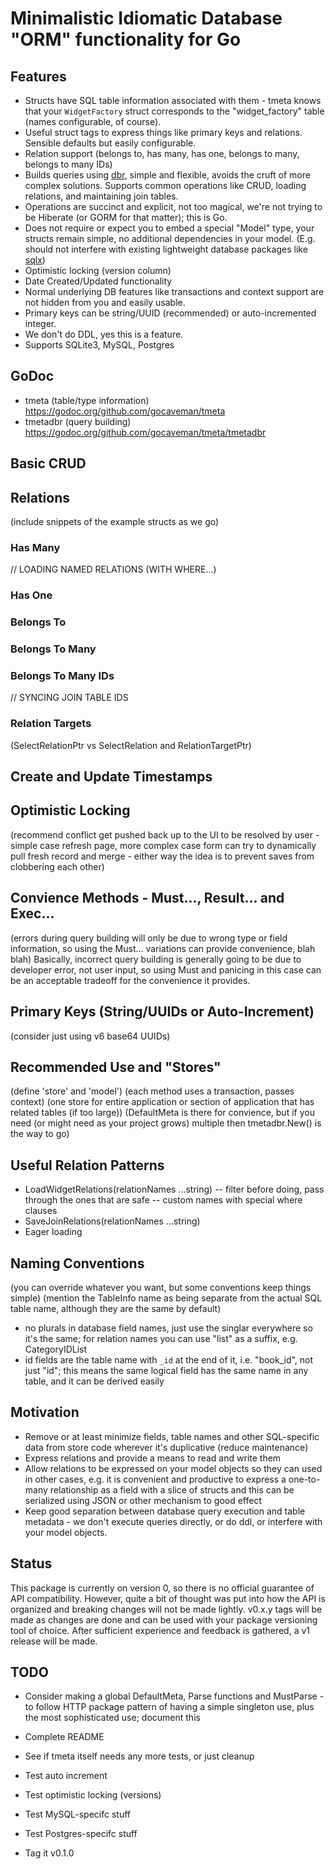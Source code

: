 # Minimalistic Idiomatic Database "ORM" functionality for Go

## Features
- Structs have SQL table information associated with them - tmeta knows that your `WidgetFactory` struct corresponds to the "widget_factory" table (names configurable, of course).
- Useful struct tags to express things like primary keys and relations.  Sensible defaults but easily configurable.
- Relation support (belongs to, has many, has one, belongs to many, belongs to many IDs)
- Builds queries using [dbr](https://github.com/gocraft/dbr), simple and flexible, avoids the cruft of more complex solutions.  Supports common operations like CRUD, loading relations, and maintaining join tables.
- Operations are succinct and explicit, not too magical, we're not trying to be Hiberate (or GORM for that matter); this is Go.
- Does not require or expect you to embed a special "Model" type, your structs remain simple, no additional dependencies in your model.  (E.g. should not interfere with existing lightweight database packages like [sqlx](https://github.com/jmoiron/sqlx))
- Optimistic locking (version column)
- Date Created/Updated functionality
- Normal underlying DB features like transactions and context support are not hidden from you and easily usable.
- Primary keys can be string/UUID (recommended) or auto-incremented integer.
- We don't do DDL, yes this is a feature.
- Supports SQLite3, MySQL, Postgres

## GoDoc
- tmeta (table/type information) https://godoc.org/github.com/gocaveman/tmeta
- tmetadbr (query building) https://godoc.org/github.com/gocaveman/tmeta/tmetadbr

## Basic CRUD

## Relations

(include snippets of the example structs as we go)

### Has Many

// LOADING NAMED RELATIONS (WITH WHERE...)

### Has One


### Belongs To

### Belongs To Many

### Belongs To Many IDs

// SYNCING JOIN TABLE IDS

### Relation Targets

(SelectRelationPtr vs SelectRelation and RelationTargetPtr)

## Create and Update Timestamps


## Optimistic Locking

(recommend conflict get pushed back up to the UI to be resolved by user - simple case refresh page, more complex case form can try to dynamically pull fresh record and merge - either way the idea is to prevent saves from clobbering each other)

## Convience Methods - Must..., Result... and Exec...

(errors during query building will only be due to wrong type or field information, so using the Must... variations can provide convenience, blah blah)  Basically, incorrect query building is generally going to be due to developer error, not user input, so using Must and panicing in this case can be an acceptable tradeoff for the convenience it provides.

## Primary Keys (String/UUIDs or Auto-Increment)
(consider just using v6 base64 UUIDs)

## Recommended Use and "Stores"

(define 'store' and 'model')
(each method uses a transaction, passes context)
(one store for entire application or section of application that has related tables (if too large))
(DefaultMeta is there for convience, but if you need (or might need as your project grows) multiple then tmetadbr.New() is the way to go)

## Useful Relation Patterns

- LoadWidgetRelations(relationNames ...string)
-- filter before doing, pass through the ones that are safe
-- custom names with special where clauses
- SaveJoinRelations(relationNames ...string)
- Eager loading


## Naming Conventions

(you can override whatever you want, but some conventions keep things simple)
(mention the TableInfo name as being separate from the actual SQL table name, although they are the same by default)
- no plurals in database field names, just use the singlar everywhere so it's the same; for relation names you can use "list" as a suffix, e.g. CategoryIDList
- id fields are the table name with `_id` at the end of it, i.e. "book_id", not just "id"; this means the same logical field has the same name in any table, and it can be derived easily


## Motivation

- Remove or at least minimize fields, table names and other SQL-specific data from store code wherever it's duplicative (reduce maintenance)
- Express relations and provide a means to read and write them
- Allow relations to be expressed on your model objects so they can used in other cases, e.g. it is convenient and productive to express a one-to-many relationship as a field with a slice of structs and this can be serialized using JSON or other mechanism to good effect
- Keep good separation between database query execution and table metadata - we don't execute queries directly, or do ddl, or interfere with your model objects.

## Status

This package is currently on version 0, so there is no official guarantee of API compatibility.  However, quite a bit of thought was put into how the API is organized and breaking changes will not be made lightly. v0.x.y tags will be made as changes are done and can be used with your package versioning tool of choice.  After sufficient experience and feedback is gathered, a v1 release will be made.

## TODO

- Consider making a global DefaultMeta, Parse functions and MustParse - to follow HTTP package pattern of having a simple singleton use, plus the most sophisticated use; document this
- Complete README
- See if tmeta itself needs any more tests, or just cleanup

- Test auto increment
- Test optimistic locking (versions)
- Test MySQL-specifc stuff
- Test Postgres-specifc stuff
- Tag it v0.1.0
